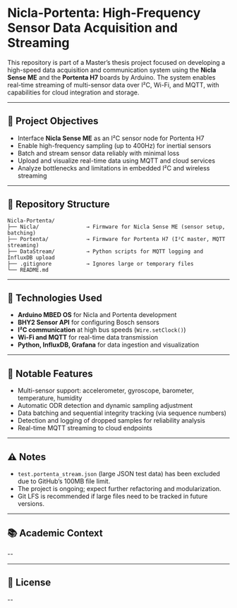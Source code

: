 # Nicla-Portenta: High-Frequency Sensor Data Acquisition and Streaming

This repository is part of a Master’s thesis project focused on developing a high-speed data acquisition and communication system using the **Nicla Sense ME** and the **Portenta H7** boards by Arduino. The system enables real-time streaming of multi-sensor data over I²C, Wi-Fi, and MQTT, with capabilities for cloud integration and storage.

---

## 🎯 Project Objectives

- Interface **Nicla Sense ME** as an I²C sensor node for Portenta H7
- Enable high-frequency sampling (up to 400Hz) for inertial sensors
- Batch and stream sensor data reliably with minimal loss
- Upload and visualize real-time data using MQTT and cloud services
- Analyze bottlenecks and limitations in embedded I²C and wireless streaming

---

## 🧩 Repository Structure

```
Nicla-Portenta/
├── Nicla/               → Firmware for Nicla Sense ME (sensor setup, batching)
├── Portenta/            → Firmware for Portenta H7 (I²C master, MQTT streaming)
├── DataStream/          → Python scripts for MQTT logging and InfluxDB upload
├── .gitignore           → Ignores large or temporary files
└── README.md
```

---

## 🧠 Technologies Used

- **Arduino MBED OS** for Nicla and Portenta development
- **BHY2 Sensor API** for configuring Bosch sensors
- **I²C communication** at high bus speeds (`Wire.setClock()`)
- **Wi-Fi and MQTT** for real-time data transmission
- **Python, InfluxDB, Grafana** for data ingestion and visualization

---

## 📌 Notable Features

- Multi-sensor support: accelerometer, gyroscope, barometer, temperature, humidity
- Automatic ODR detection and dynamic sampling adjustment
- Data batching and sequential integrity tracking (via sequence numbers)
- Detection and logging of dropped samples for reliability analysis
- Real-time MQTT streaming to cloud endpoints

---

## ⚠️ Notes

- `test.portenta_stream.json` (large JSON test data) has been excluded due to GitHub’s 100MB file limit.
- The project is ongoing; expect further refactoring and modularization.
- Git LFS is recommended if large files need to be tracked in future versions.

---

## 📚 Academic Context

--

---

## 📝 License

--
